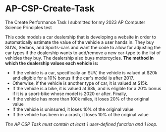 # AP-CSP-Create-Task
The Create Performance Task I submitted for my 2023 AP Computer Science Principles test

This code models a car dealership that is developing a website in order to automatically estimate the value of the vehicle a user hands in. They buy SUVs, Sedans, and Sports-cars and want the code to allow for adjusting the car types if the dealership wants to add/remove a new car-type to the list of vehicles they buy. The dealership also buys motorcycles.
**The method in which the dealership values each vehicle is:**
- If the vehicle is a car, specifically an SUV, the vehicle is valued at $20k and eligible for a 10% bonus if the car's model is after 2017.
- Otherwise, if the vehicle is another type of car, it is valued at $15k.
- If the vehicle is a bike, it is valued at $8k, and is eligible for a 20% bonus if it is a sport-bike whose model is 2020 or after.
Finally,
- If the vehicle has more than 100k miles, it loses 20% of the original value
- If the vehicle is uninsured, it loses 10% of the original value
- If the vehicle has been in a crash, it loses 10% of the original value

*The AP CSP Task must contain at least 1 user-defined function and 1 loop.*
